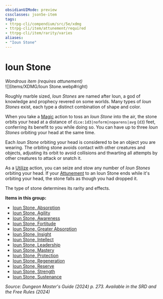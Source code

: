 ```yaml
---
obsidianUIMode: preview
cssclasses: json5e-item
tags:
- ttrpg-cli/compendium/src/5e/xdmg
- ttrpg-cli/item/attunement/required
- ttrpg-cli/item/rarity/varies
aliases: 
- "Ioun Stone"
---
```

# Ioun Stone
*Wondrous item (requires attunement)*  
![](items/XDMG/Ioun Stone.webp#right)


Roughly marble sized, *Ioun Stones* are named after Ioun, a god of knowledge and prophecy revered on some worlds. Many types of *Ioun Stones* exist, each type a distinct combination of shape and color.

When you take a [Magic](/3-Mechanics/CLI/actions.md#Magic) action to toss an *Ioun Stone* into the air, the stone orbits your head at a distance of `dice:1d3|noform|noparens|avg` (`d3`) feet, conferring its benefit to you while doing so. You can have up to three *Ioun Stones* orbiting your head at the same time.

Each *Ioun Stone* orbiting your head is considered to be an object you are wearing. The orbiting stone avoids contact with other creatures and objects, adjusting its orbit to avoid collisions and thwarting all attempts by other creatures to attack or snatch it.

As a [Utilize](/3-Mechanics/CLI/actions.md#Utilize) action, you can seize and stow any number of *Ioun Stones* orbiting your head. If your [Attunement](/3-Mechanics/CLI/variant-rules/attunement-xphb.md) to an Ioun Stone ends while it's orbiting your head, the stone falls as though you had dropped it.

The type of stone determines its rarity and effects.

**Items in this group:**

- [Ioun Stone, Absorption](/3-Mechanics/CLI/items/ioun-stone-absorption-xdmg.md)
- [Ioun Stone, Agility](/3-Mechanics/CLI/items/ioun-stone-agility-xdmg.md)
- [Ioun Stone, Awareness](/3-Mechanics/CLI/items/ioun-stone-awareness-xdmg.md)
- [Ioun Stone, Fortitude](/3-Mechanics/CLI/items/ioun-stone-fortitude-xdmg.md)
- [Ioun Stone, Greater Absorption](/3-Mechanics/CLI/items/ioun-stone-greater-absorption-xdmg.md)
- [Ioun Stone, Insight](/3-Mechanics/CLI/items/ioun-stone-insight-xdmg.md)
- [Ioun Stone, Intellect](/3-Mechanics/CLI/items/ioun-stone-intellect-xdmg.md)
- [Ioun Stone, Leadership](/3-Mechanics/CLI/items/ioun-stone-leadership-xdmg.md)
- [Ioun Stone, Mastery](/3-Mechanics/CLI/items/ioun-stone-mastery-xdmg.md)
- [Ioun Stone, Protection](/3-Mechanics/CLI/items/ioun-stone-protection-xdmg.md)
- [Ioun Stone, Regeneration](/3-Mechanics/CLI/items/ioun-stone-regeneration-xdmg.md)
- [Ioun Stone, Reserve](/3-Mechanics/CLI/items/ioun-stone-reserve-xdmg.md)
- [Ioun Stone, Strength](/3-Mechanics/CLI/items/ioun-stone-strength-xdmg.md)
- [Ioun Stone, Sustenance](/3-Mechanics/CLI/items/ioun-stone-sustenance-xdmg.md)

*Source: Dungeon Master's Guide (2024) p. 273. Available in the <span title='Systems Reference Document (5.2)'>SRD</span> and the Free Rules (2024)*